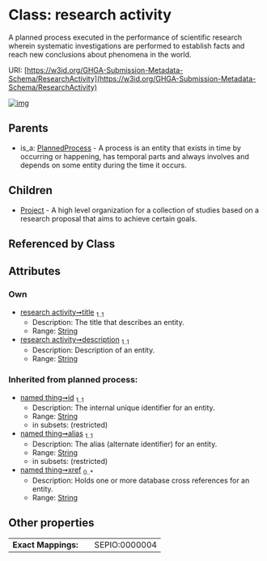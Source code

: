 
# Class: research activity


A planned process executed in the performance of scientific research wherein systematic investigations are performed to establish facts and reach new conclusions about phenomena in the world.

URI: [https://w3id.org/GHGA-Submission-Metadata-Schema/ResearchActivity](https://w3id.org/GHGA-Submission-Metadata-Schema/ResearchActivity)


[![img](https://yuml.me/diagram/nofunky;dir:TB/class/[ResearchActivity&#124;title:string;description:string;id(i):string;alias(i):string;xref(i):string%20*]^-[Project],[PlannedProcess]^-[ResearchActivity],[Project],[PlannedProcess])](https://yuml.me/diagram/nofunky;dir:TB/class/[ResearchActivity&#124;title:string;description:string;id(i):string;alias(i):string;xref(i):string%20*]^-[Project],[PlannedProcess]^-[ResearchActivity],[Project],[PlannedProcess])

## Parents

 *  is_a: [PlannedProcess](PlannedProcess.md) - A process is an entity that exists in time by occurring or happening, has temporal parts and always involves and depends on some entity during the time it occurs.

## Children

 * [Project](Project.md) - A high level organization for a collection of studies based on a research proposal that aims to achieve certain goals.

## Referenced by Class


## Attributes


### Own

 * [research activity➞title](research_activity_title.md)  <sub>1..1</sub>
     * Description: The title that describes an entity.
     * Range: [String](types/String.md)
 * [research activity➞description](research_activity_description.md)  <sub>1..1</sub>
     * Description: Description of an entity.
     * Range: [String](types/String.md)

### Inherited from planned process:

 * [named thing➞id](named_thing_id.md)  <sub>1..1</sub>
     * Description: The internal unique identifier for an entity.
     * Range: [String](types/String.md)
     * in subsets: (restricted)
 * [named thing➞alias](named_thing_alias.md)  <sub>1..1</sub>
     * Description: The alias (alternate identifier) for an entity.
     * Range: [String](types/String.md)
     * in subsets: (restricted)
 * [named thing➞xref](named_thing_xref.md)  <sub>0..\*</sub>
     * Description: Holds one or more database cross references for an entity.
     * Range: [String](types/String.md)

## Other properties

|  |  |  |
| --- | --- | --- |
| **Exact Mappings:** | | SEPIO:0000004 |


